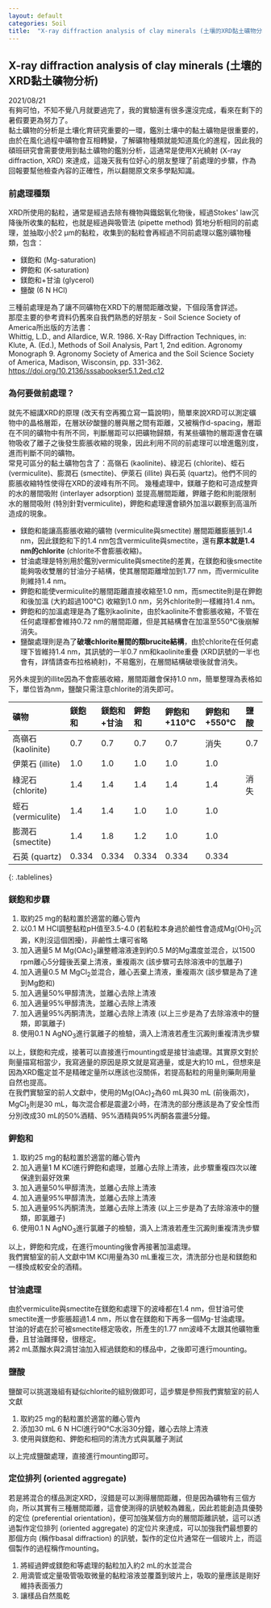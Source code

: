 ```yaml
---
layout: default
categories: Soil
title:  "X-ray diffraction analysis of clay minerals (土壤的XRD黏土礦物分析)"
---  
```

## X-ray diffraction analysis of clay minerals (土壤的XRD黏土礦物分析)  
2021/08/21  
有夠可怕，不知不覺八月就要過完了，我的實驗還有很多還沒完成，看來在剩下的暑假要更為努力了。  
黏土礦物的分析是土壤化育研究重要的一環，鑑別土壤中的黏土礦物是很重要的，由於在風化過程中礦物會互相轉變，了解礦物種類就能知道風化的進程，因此我的碩班研究會需要使用到黏土礦物的鑑別分析，這通常是使用X光繞射 (X-ray diffraction, XRD) 來達成，這幾天我有位好心的朋友整理了前處理的步驟，作為回報要幫他檢查內容的正確性，所以翻閱原文來多學點知識。  
  
### 前處理種類   
XRD所使用的黏粒，通常是經過去除有機物與鐵鋁氧化物後，經過Stokes' law沉降後所收集的黏粒，也就是經過與吸管法 (pipette method) 質地分析相同的前處理，並抽取小於2 &mu;m的黏粒，收集到的黏粒會再經過不同前處理以鑑別礦物種類，包含：  
- 鎂飽和 (Mg-saturation)
- 鉀飽和 (K-saturation)
- 鎂飽和+甘油 (glycerol)
- 鹽酸 (6 N HCl)
  
三種前處理是為了讓不同礦物在XRD下的層間距離改變，下個段落會詳述。  
那麼主要的參考資料仍舊來自我們熟悉的好朋友 - Soil Science Society of America所出版的方法書：  
Whittig, L.D., and Allardice, W.R. 1986. X-Ray Diffraction Techniques, in: Klute, A. (Ed.), Methods of Soil Analysis, Part 1, 2nd edition. Agronomy Monograph 9. Agronomy Society of America and the Soil Science Society of America, Madison, Wisconsin, pp. 331-362. <a href="https://doi.org/10.2136/sssabookser5.1.2ed.c12" target="_blank">https://doi.org/10.2136/sssabookser5.1.2ed.c12</a>  
  
### 為何要做前處理？  
就先不細講XRD的原理 (改天有空再獨立寫一篇說明)，簡單來說XRD可以測定礦物中的晶格層距，在層狀矽酸鹽的層與層之間有距離，又被稱作d-spacing，層距在不同的礦物中有所不同，判斷層距可以把礦物歸類，有某些礦物的層距還會在礦物吸收了離子之後發生膨脹收縮的現象，因此利用不同的前處理可以增進鑑別度，進而判斷不同的礦物。   
常見可區分的黏土礦物包含了：高嶺石 (kaolinite)、綠泥石 (chlorite)、蛭石 (vermiculite)、膨潤石 (smectite)、伊萊石 (illite) 與石英 (quartz)。他們不同的膨脹收縮特性使得在XRD的波峰有所不同。
幾種處理中，鎂離子飽和可造成整齊的水的層間吸附 (interlayer adsorption) 並提高層間距離，鉀離子飽和則能限制水的層間吸附 (特別針對vermiculite)，鉀飽和處理還會額外加溫以觀察到高溫所造成的現象。   
- 鎂飽和能讓高膨脹收縮的礦物 (vermiculite與smectite) 層間距離膨脹到1.4 nm，因此鎂飽和下的1.4 nm包含vermiculite與smectite，還有**原本就是1.4 nm的chlorite** (chlorite不會膨脹收縮)。   
- 甘油處理是特別用於鑑別vermiculite與smectite的差異，在鎂飽和後smectite能夠吸收雙層的甘油分子結構，使其層間距離增加到1.77 nm，而vermiculite則維持1.4 nm。
- 鉀飽和能使vermiculite的層間距離直接收縮至1.0 nm，而smectite則是在鉀飽和後加溫 (大約超過100&deg;C) 收縮到1.0 nm，另外chlorite則一樣維持1.4 nm。
- 鉀飽和的加溫處理是為了鑑別kaolinite，由於kaolinite不會膨脹收縮，不管在任何處理都會維持0.72 nm的層間距離，但是其結構會在加溫至550&deg;C後崩解消失。
- 鹽酸處理則是為了**破壞chlorite層間的類brucite結構**，由於chlorite在任何處理下皆維持1.4 nm，其訊號的一半0.7 nm和kaolinite重疊 (XRD訊號的一半也會有，詳情請查布拉格繞射)，不易鑑別，在層間結構破壞後就會消失。  
  
另外未提到的illite因為不會膨脹收縮，層間距離會保持1.0 nm，簡單整理為表格如下，單位皆為nm，鹽酸只需注意chlorite的消失即可。   
  
| 礦物 | 鎂飽和 | 鎂飽和+甘油| 鉀飽和 | 鉀飽和+110&deg;C  | 鉀飽和+550&deg;C  |鹽酸 |   
| :--- | :---  | :---      | :---  | :---             | :---             |:--- |  
| 高嶺石 (kaolinite) | 0.7 | 0.7 | 0.7 | 0.7 | 消失 | 0.7 | 
| 伊萊石 (illite) | 1.0 | 1.0 | 1.0 | 1.0 | 1.0 | |     
| 綠泥石 (chlorite) | 1.4 | 1.4 | 1.4 | 1.4 | 1.4 | 消失 |    
| 蛭石 (vermiculite) | 1.4 | 1.4 | 1.0 | 1.0 | 1.0 |  |     
| 膨潤石 (smectite) | 1.4 | 1.8 | 1.2 | 1.0 | 1.0 | |     
| 石英 (quartz) | 0.334 | 0.334 | 0.334 | 0.334 | 0.334 | |   
{: .tablelines}  
  
### 鎂飽和步驟  
1. 取約25 mg的黏粒置於適當的離心管內
2. 以0.1 M HCl調整黏粒pH值至3.5-4.0 (若黏粒本身過於鹼性會造成Mg(OH)<sub>2</sub>沉澱，K則沒這個困擾)，非鹼性土壤可省略
3. 加入適量5 M Mg(OAc)<sub>2</sub>讓整體溶液達到約0.5 M的Mg濃度並混合，以1500 rpm離心5分鐘後丟棄上清液，重複兩次 (該步驟可去除溶液中的氫離子)
4. 加入適量0.5 M MgCl<sub>2</sub>並混合，離心丟棄上清液，重複兩次 (該步驟是為了達到Mg飽和)
5. 加入適量50%甲醇清洗，並離心去除上清液
6. 加入適量95%甲醇清洗，並離心去除上清液
7. 加入適量95%丙酮清洗，並離心去除上清液 (以上三步是為了去除溶液中的鹽類，即氯離子)
8. 使用0.1 N AgNO<sub>3</sub>進行氯離子的檢驗，滴入上清液若產生沉澱則重複清洗步驟
  
以上，鎂飽和完成，接著可以直接進行mounting或是接甘油處理。其實原文對於劑量描寫相當少，我寫適量的原因是原文就是寫適量，或是大約10 mL，但想來是因為XRD鑑定並不是精確定量所以應該也沒關係，若提高黏粒的用量則藥劑用量自然也提高。  
在我們實驗室的前人文獻中，使用的Mg(OAc)<sub>2</sub>為60 mL與30 mL (前後兩次)，MgCl<sub>2</sub>則是30 mL，每次混合都是震盪2小時，在清洗的部分應該是為了安全性而分別改成30 mL的50%酒精、95%酒精與95%丙酮各震盪5分鐘。   
  
### 鉀飽和  
1. 取約25 mg的黏粒置於適當的離心管內
2. 加入適量1 M KCl進行鉀飽和處理，並離心去除上清液，此步驟重複四次以確保達到最好效果
3. 加入適量50%甲醇清洗，並離心去除上清液
4. 加入適量95%甲醇清洗，並離心去除上清液
5. 加入適量95%丙酮清洗，並離心去除上清液 (以上三步是為了去除溶液中的鹽類，即氯離子)
6. 使用0.1 N AgNO<sub>3</sub>進行氯離子的檢驗，滴入上清液若產生沉澱則重複清洗步驟
  
以上，鉀飽和完成，在進行mounting後會再接著加溫處理。  
我們實驗室的前人文獻中1M KCl用量為30 mL重複三次，清洗部分也是和鎂飽和一樣換成較安全的酒精。   
  
### 甘油處理  
由於vermiculite與smectite在鎂飽和處理下的波峰都在1.4 nm，但甘油可使smectite進一步膨脹超過1.4 nm，所以會在鎂飽和下再多一個Mg-甘油處理。  
甘油的好處在於可被smectite穩定吸收，所產生的1.77 nm波峰不太跟其他礦物重疊，且甘油難揮發，很穩定。  
將2 mL蒸餾水與2滴甘油加入經過鎂飽和的樣品中，之後即可進行mounting。   
  
### 鹽酸  
鹽酸可以挑選幾組有疑似chlorite的組別做即可，這步驟是參照我們實驗室的前人文獻  
1. 取約25 mg的黏粒置於適當的離心管內
2. 添加30 mL 6 N HCl進行90&deg;C水浴30分鐘，離心去除上清液
3. 使用與鎂飽和、鉀飽和相同的清洗方式與氯離子測試
  
以上完成鹽酸處理，直接進行mounting即可。   
  
### 定位排列 (oriented aggregate)  
若是將混合的樣品測定XRD，沒錯是可以測得層間距離，但是因為礦物有三個方向，所以其實有三種層間距離，這會使測得的訊號較為雜亂，因此若能創造具優勢的定位 (preferential orientation)，便可加強某個方向的層間距離訊號，這可以透過製作定位排列 (oriented aggregate) 的定位片來達成，可以加強我們最想要的那個方向 (稱作basal diffraction) 的訊號，製作的定位片通常在一個玻片上，而這個製作的過程稱作mounting。  
1. 將經過鉀或鎂飽和等處理的黏粒加入約2 mL的水並混合
2. 用滴管或定量吸管吸取微量的黏粒溶液並覆蓋到玻片上，吸取的量應該是剛好維持表面張力
3. 讓樣品自然風乾




